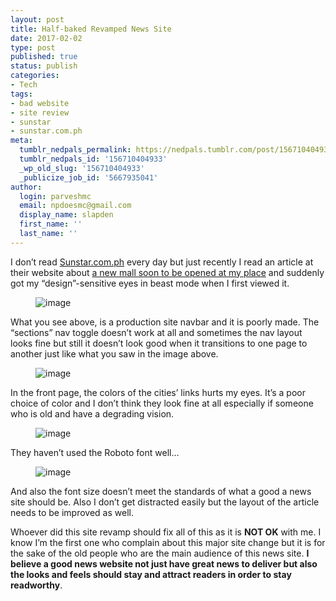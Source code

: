 ```yaml
---
layout: post
title: Half-baked Revamped News Site
date: 2017-02-02
type: post
published: true
status: publish
categories:
- Tech
tags:
- bad website
- site review
- sunstar
- sunstar.com.ph
meta:
  tumblr_nedpals_permalink: https://nedpals.tumblr.com/post/156710404933/half-baked-revamped-news-site
  tumblr_nedpals_id: '156710404933'
  _wp_old_slug: '156710404933'
  _publicize_job_id: '5667935041'
author:
  login: parveshmc
  email: npdoesmc@gmail.com
  display_name: slapden
  first_name: ''
  last_name: ''
---
```

<p>I don’t read <a href="http://sunstar.com.ph">Sunstar.com.ph</a> every day but just recently I read an article at their website about <a href="http://www.sunstar.com.ph/davao/business/2017/01/29/p1-b-nccc-mall-buhangin-track-522751#">a new mall soon to be opened at my place</a> and suddenly got my “design”-sensitive eyes in beast mode when I first viewed it.</p>
<figure class="tmblr-full"><img src="/images/uploads/tumblr_inline_okqspqtFk01uz3jh6_540.png" alt="image" /></figure>
<p>What you see above, is a production site navbar and it is poorly made. The “sections” nav toggle doesn’t work at all and sometimes the nav layout looks fine but still it doesn’t look good when it transitions to one page to another just like what you saw in the image above.</p>
<figure class="tmblr-full"><img src="/images/uploads/tumblr_inline_okqsxgFQSd1uz3jh6_540.png" alt="image" /></figure>
<p>In the front page, the colors of the cities’ links hurts my eyes. It’s a poor choice of color and I don’t think they look fine at all especially if someone who is old and have a degrading vision.</p>
<figure class="tmblr-full"><img src="/images/uploads/tumblr_inline_okqt1bQbJo1uz3jh6_540.png" alt="image" /></figure>
<p>They haven’t used the Roboto font well…</p>
<figure class="tmblr-full"><img src="/images/uploads/tumblr_inline_okqt2oXjUE1uz3jh6_540.png" alt="image" /></figure>
<p>And also the font size doesn’t meet the standards of what a good a news site should be. Also I don’t get distracted easily but the layout of the article needs to be improved as well.</p>
<p>Whoever did this site revamp should fix all of this as it is <b>NOT OK</b> with me. I know I’m the first one who complain about this major site change but it is for the sake of the old people who are the main audience of this news site. <b>I believe a good news website not just have great news to deliver but also the looks and feels should stay and attract readers in order to stay readworthy</b>.</p>

